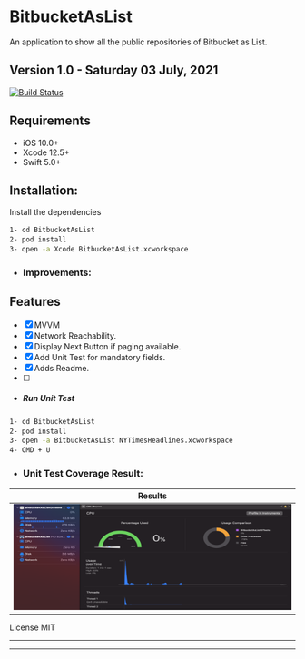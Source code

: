 # BitbucketAsList
An application to show all the public repositories of Bitbucket as List.
## **Version 1.0 - Saturday 03 July, 2021**
[![Build Status](https://travis-ci.org/joemccann/dillinger.svg?branch=master)](https://travis-ci.org/joemccann/dillinger)

## Requirements

- iOS 10.0+
- Xcode 12.5+
- Swift 5.0+

## Installation:

Install the dependencies

```sh
1- cd BitbucketAsList
2- pod install
3- open -a Xcode BitbucketAsList.xcworkspace
```

* ### Improvements:


## Features
- [x] MVVM
- [x] Network Reachability.
- [x] Display Next Button if paging available.
- [x] Add Unit Test for mandatory fields.
- [x] Adds Readme.
- [ ] 
* ##### Run Unit Test

```sh
1- cd BitbucketAsList
2- pod install
3- open -a BitbucketAsList NYTimesHeadlines.xcworkspace
4- CMD + U
```
* ### Unit Test Coverage Result:

| Results      |
|------------|
| <img src="https://github.com/samrezikram/BitbucketAsList/blob/main/Common/MemoryConsumption.png" width="750" height="187"> |

License
MIT

---------------------------------------------------------------------------------
---------------------------------------------------------------------------------
